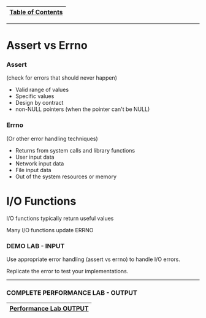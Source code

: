 |[Table of Contents](/00-Table-of-Contents.md)|
|---|

---

# Assert vs Errno

### Assert
(check for errors that should never happen)

* Valid range of values
* Specific values
* Design by contract
* non-NULL pointers (when the pointer can't be NULL)

### Errno
(Or other error handling techniques)

* Returns from system calls and library functions
* User input data
* Network input data
* File input data
* Out of the system resources or memory

# I/O Functions

I/O functions typically return useful values

Many I/O functions update ERRNO

### DEMO LAB - INPUT

Use appropriate error handling (assert vs errno) to handle I/O errors.

Replicate the error to test your implementations.

---
### COMPLETE PERFORMANCE LAB - OUTPUT

|[Performance Lab OUTPUT](/15_Error_handling/Performance_Labs/Lab_output.md)|
|---|

